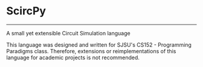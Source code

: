 # ScircPy
---

A small yet extensible Circuit Simulation language

This language was designed and written for SJSU's CS152 - Programming Paradigms class. Therefore, extensions or reimplementations of this language for academic projects is not recommended.
